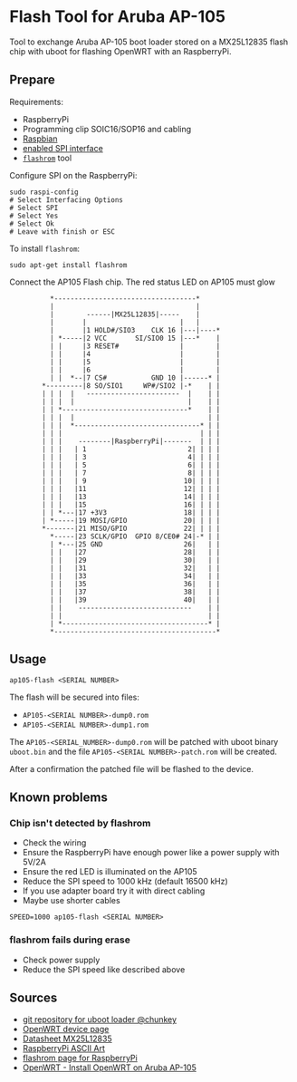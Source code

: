 # Flash Tool for Aruba AP-105

Tool to exchange Aruba AP-105 boot loader stored on a MX25L12835 flash chip with uboot for flashing OpenWRT with an RaspberryPi.

## Prepare

Requirements:

- RaspberryPi
- Programming clip SOIC16/SOP16 and cabling
- [Raspbian](https://www.raspberrypi.com/software/)
- [enabled SPI interface](https://codingworld.io/spi-aktivieren-am-raspberry-pi/)
- [`flashrom`](https://www.flashrom.org/Flashrom) tool

Configure SPI on the RaspberryPi:

```
sudo raspi-config
# Select Interfacing Options
# Select SPI 
# Select Yes
# Select Ok
# Leave with finish or ESC
```

To install `flashrom`:

```
sudo apt-get install flashrom
```

Connect the AP105 Flash chip. The red status LED on AP105 must glow

```
          *-----------------------------------*
          |                                   |
          |        ------|MX25L12835|-----    |
          |       |                       |   |
          |       |1 HOLD#/SIO3    CLK 16 |---|----*
          | *-----|2 VCC       SI/SIO0 15 |---*    |
          | |     |3 RESET#               |        |
          | |     |4                      |        |
          | |     |5                      |        |
          | |     |6                      |        |
          | |  *--|7 CS#           GND 10 |------* |
        *---------|8 SO/SIO1     WP#/SIO2 |-*    | |
        | | |  |   -----------------------  |    | |
        | | |  |                            |    | | 
        | | *-------------------------------*    | |
        | | |  |                                 | |
        | | |  *-------------------------------* | |
        | | |                                  | | |
        | | |    --------|RaspberryPi|-------  | | |
        | | |   | 1                         2| | | |
        | | |   | 3                         4| | | |
        | | |   | 5                         6| | | |
        | | |   | 7                         8| | | |
        | | |   | 9                        10| | | |
        | | |   |11                        12| | | |
        | | |   |13                        14| | | |
        | | |   |15                        16| | | |
        | | *---|17 +3V3                   18| | | |
        | *-----|19 MOSI/GPIO              20| | | |
        *-------|21 MISO/GPIO              22| | | |
          *-----|23 SCLK/GPIO  GPIO 8/CE0# 24|-* | |
          | *---|25 GND                    26|   | |
          | |   |27                        28|   | |
          | |   |29                        30|   | |
          | |   |31                        32|   | |
          | |   |33                        34|   | |
          | |   |35                        36|   | |
          | |   |37                        38|   | |
          | |   |39                        40|   | |
          | |    ----------------------------    | |
          | |                                    | |
          | *------------------------------------* |
          *----------------------------------------*
```

## Usage

```
ap105-flash <SERIAL NUMBER>
```

The flash will be secured into files:

- `AP105-<SERIAL NUMBER>-dump0.rom`
- `AP105-<SERIAL NUMBER>-dump1.rom`

The `AP105-<SERIAL_NUMBER>-dump0.rom` will be patched with uboot binary `uboot.bin` and the file `AP105-<SERIAL NUMBER>-patch.rom` will be created.

After a confirmation the patched file will be flashed to the device.

## Known problems

### Chip isn't detected by flashrom

- Check the wiring
- Ensure the RaspberryPi have enough power like a power supply with 5V/2A
- Ensure the red LED is illuminated on the AP105
- Reduce the SPI speed to 1000 kHz (default 16500 kHz)
- If you use adapter board try it with direct cabling
- Maybe use shorter cables

```
SPEED=1000 ap105-flash <SERIAL NUMBER>
```

### flashrom fails during erase

- Check power supply
- Reduce the SPI speed like described above

## Sources

- [git repository for uboot loader @chunkey](https://github.com/chunkeey/u-boot-ap105/releases)
- [OpenWRT device page](https://openwrt.org/toh/aruba/ap-105)
- [Datasheet MX25L12835](https://pdf1.alldatasheet.com/datasheet-pdf/view/575542/MCNIX/MX25L12835E.html)
- [RaspberryPi ASCII Art](http://weyprecht.de/2015/11/30/raspberry-pi-ascii-art/)
- [flashrom page for RaspberryPi](https://www.flashrom.org/RaspberryPi)
- [OpenWRT - Install OpenWRT on Aruba AP-105](https://www.youtube.com/watch?v=Vof__dPiprs)
